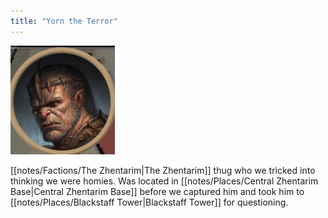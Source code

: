 ```yaml
---
title: "Yorn the Terror"
---
```

![image|250](notes/images/20230713195533.png)

[[notes/Factions/The Zhentarim|The Zhentarim]] thug who we tricked into thinking we were homies. Was located in [[notes/Places/Central Zhentarim Base|Central Zhentarim Base]] before we captured him and took him to [[notes/Places/Blackstaff Tower|Blackstaff Tower]] for questioning.